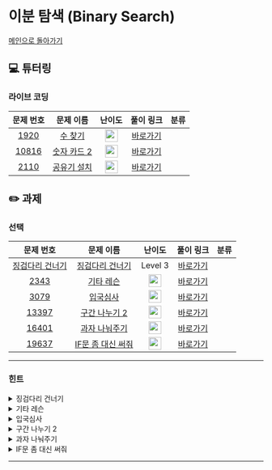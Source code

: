 # 이분 탐색 (Binary Search) 

[메인으로 돌아가기](https://github.com/Altu-Bitu/Notice)

## 💻 튜터링

### 라이브 코딩

|문제 번호|문제 이름|난이도|풀이 링크|분류|
| :-----: | :-----: | :-----: | :-----: | :-----: |
|<a href="https://www.acmicpc.net/problem/1920" target="_blank">1920</a>|<a href="https://www.acmicpc.net/problem/1920" target="_blank">수 찾기</a>|<img height="25px" width="25px" src="https://static.solved.ac/tier_small/7.svg"/>|[바로가기]()||
|<a href="https://www.acmicpc.net/problem/10816" target="_blank">10816</a>|<a href="https://www.acmicpc.net/problem/10816" target="_blank">숫자 카드 2</a>|<img height="25px" width="25px" src="https://static.solved.ac/tier_small/7.svg"/>|[바로가기]()||
|<a href="https://www.acmicpc.net/problem/2110" target="_blank">2110</a>|<a href="https://www.acmicpc.net/problem/2110" target="_blank">공유기 설치</a>|<img height="25px" width="25px" src="https://static.solved.ac/tier_small/10.svg"/>|[바로가기]()||



## ✏️ 과제


### 선택

|문제 번호|문제 이름|난이도|풀이 링크|분류|
| :-----: | :-----: | :-----: | :-----: | :-----: |
|<a href="https://programmers.co.kr/learn/courses/30/lessons/64062" target="_blank">징검다리 건너기</a>|<a href="https://programmers.co.kr/learn/courses/30/lessons/64062" target="_blank">징검다리 건너기</a>|Level 3|[바로가기]()||
|<a href="https://www.acmicpc.net/problem/2343" target="_blank">2343</a>|<a href="https://www.acmicpc.net/problem/2343" target="_blank">기타 레슨</a>|<img height="25px" width="25px" src="https://static.solved.ac/tier_small/10.svg"/>|[바로가기]()||
|<a href="https://www.acmicpc.net/problem/3079" target="_blank">3079</a>|<a href="https://www.acmicpc.net/problem/3079" target="_blank">입국심사</a>|<img height="25px" width="25px" src="https://static.solved.ac/tier_small/10.svg"/>|[바로가기]()||
|<a href="https://www.acmicpc.net/problem/13397" target="_blank">13397</a>|<a href="https://www.acmicpc.net/problem/13397" target="_blank">구간 나누기 2</a>|<img height="25px" width="25px" src="https://static.solved.ac/tier_small/12.svg"/>|[바로가기]()||
|<a href="https://www.acmicpc.net/problem/16401" target="_blank">16401</a>|<a href="https://www.acmicpc.net/problem/16401" target="_blank">과자 나눠주기</a>|<img height="25px" width="25px" src="https://static.solved.ac/tier_small/8.svg"/>|[바로가기]()||
|<a href="https://www.acmicpc.net/problem/19637" target="_blank">19637</a>|<a href="https://www.acmicpc.net/problem/19637" target="_blank">IF문 좀 대신 써줘</a>|<img height="25px" width="25px" src="https://static.solved.ac/tier_small/8.svg"/>|[바로가기]()||


---

### 힌트

<details>
<summary>징검다리 건너기</summary>
<div markdown="1">
&nbsp;&nbsp;&nbsp;&nbsp;이미 내 앞에 몇 명의 친구들이 길을 건넜다면, 나는 이번에 건널 수 있을까요? 오른쪽 건너편에 도착할 때까지 건너뛰는 거리를 잊지 마세요.
</div>
</details>

<details>
<summary>기타 레슨</summary>
<div markdown="1">
&nbsp;&nbsp;&nbsp;&nbsp;블루레이의 길이에 집중해 볼까요? 비슷한 유형에 어느 정도 감이 왔을 것 같아요. 우선 블루레이의 최소 길이라도 강의 길이보단 커야겠네요.
</div>
</details>

<details>
<summary>입국심사</summary>
<div markdown="1">
&nbsp;&nbsp;&nbsp;&nbsp;입국심사대마다 심사 시간이 달라서 계산이 복잡해요. 어떻게 하면 문제를 쉽게 바꿀 수 있을까요? 적어도 심사시간이 가장 오래 걸리는 최악의 경우는 알 수 있어 보이네요.
</div>
</details>

<details>
<summary>구간 나누기 2</summary>
<div markdown="1">
&nbsp;&nbsp;&nbsp;&nbsp;딱 M개로 나누는게 아니라 M개 이하의 구간으로만 나누면 되는 문제예요.
</div>
</details>

<details>
<summary>과자 나눠주기</summary>
<div markdown="1">
&nbsp;&nbsp;&nbsp;&nbsp;과자의 길이는 모두 같아야 하며, 최대값을 찾아야 하네요! 정답 가능한 구간을 잘 설정하는 게 중요해요.
</div>
</details>

<details>
<summary>IF문 좀 대신 써줘</summary>
<div markdown="1">
&nbsp;&nbsp;&nbsp;&nbsp;이제 어떤 자료구조를 사용해야 할지는 아실거예요! 감이 안온다면 ppt의 이것도 알아보세요 부분을 확인하세요.
</div>
</details>


---


